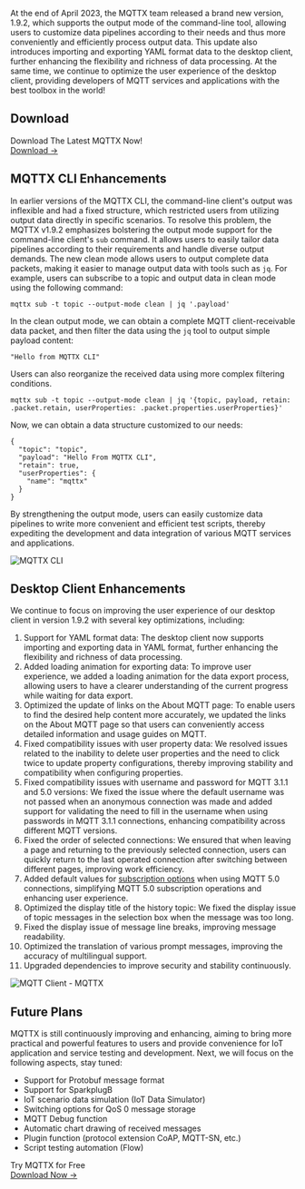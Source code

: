 At the end of April 2023, the MQTTX team released a brand new version, 1.9.2, which supports the output mode of the command-line tool, allowing users to customize data pipelines according to their needs and thus more conveniently and efficiently process output data. This update also introduces importing and exporting YAML format data to the desktop client, further enhancing the flexibility and richness of data processing. At the same time, we continue to optimize the user experience of the desktop client, providing developers of MQTT services and applications with the best toolbox in the world!

## Download

<section class="promotion">
    <div>
        Download The Latest MQTTX Now!
    </div>
    <a href="https://www.emqx.com/en/try?product=MQTTX" class="button is-gradient px-5">Download →</a>
</section>

## MQTTX CLI Enhancements

In earlier versions of the MQTTX CLI, the command-line client's output was inflexible and had a fixed structure, which restricted users from utilizing output data directly in specific scenarios. To resolve this problem, the MQTTX v1.9.2 emphasizes bolstering the output mode support for the command-line client's `sub` command. It allows users to easily tailor data pipelines according to their requirements and handle diverse output demands.
The new clean mode allows users to output complete data packets, making it easier to manage output data with tools such as `jq`. For example, users can subscribe to a topic and output data in clean mode using the following command:

```
mqttx sub -t topic --output-mode clean | jq '.payload'
```

In the clean output mode, we can obtain a complete MQTT client-receivable data packet, and then filter the data using the `jq` tool to output simple payload content:

```
"Hello from MQTTX CLI"
```

Users can also reorganize the received data using more complex filtering conditions.

```
mqttx sub -t topic --output-mode clean | jq '{topic, payload, retain: .packet.retain, userProperties: .packet.properties.userProperties}'
```

Now, we can obtain a data structure customized to our needs:

```
{
  "topic": "topic",
  "payload": "Hello From MQTTX CLI",
  "retain": true,
  "userProperties": {
    "name": "mqttx"
  }
}
```

By strengthening the output mode, users can easily customize data pipelines to write more convenient and efficient test scripts, thereby expediting the development and data integration of various MQTT services and applications. 

![MQTTX CLI](https://assets.emqx.com/images/9f3f4a1a27abd60f7b8d180ee74fdd6e.png)

## Desktop Client Enhancements

We continue to focus on improving the user experience of our desktop client in version 1.9.2 with several key optimizations, including:

1. Support for YAML format data: The desktop client now supports importing and exporting data in YAML format, further enhancing the flexibility and richness of data processing.
2. Added loading animation for exporting data: To improve user experience, we added a loading animation for the data export process, allowing users to have a clearer understanding of the current progress while waiting for data export.
3. Optimized the update of links on the About MQTT page: To enable users to find the desired help content more accurately, we updated the links on the About MQTT page so that users can conveniently access detailed information and usage guides on MQTT.
4. Fixed compatibility issues with user property data: We resolved issues related to the inability to delete user properties and the need to click twice to update property configurations, thereby improving stability and compatibility when configuring properties.
5. Fixed compatibility issues with username and password for MQTT 3.1.1 and 5.0 versions: We fixed the issue where the default username was not passed when an anonymous connection was made and added support for validating the need to fill in the username when using passwords in MQTT 3.1.1 connections, enhancing compatibility across different MQTT versions.
6. Fixed the order of selected connections: We ensured that when leaving a page and returning to the previously selected connection, users can quickly return to the last operated connection after switching between different pages, improving work efficiency.
7. Added default values for [subscription options](https://www.emqx.com/en/blog/an-introduction-to-subscription-options-in-mqtt) when using MQTT 5.0 connections, simplifying MQTT 5.0 subscription operations and enhancing user experience.
8. Optimized the display title of the history topic: We fixed the display issue of topic messages in the selection box when the message was too long.
9. Fixed the display issue of message line breaks, improving message readability.
10. Optimized the translation of various prompt messages, improving the accuracy of multilingual support.
11. Upgraded dependencies to improve security and stability continuously.

![MQTT Client - MQTTX](https://assets.emqx.com/images/45c8239d2de33ef4ea195672086ebf3b.png)

## Future Plans

MQTTX is still continuously improving and enhancing, aiming to bring more practical and powerful features to users and provide convenience for IoT application and service testing and development. Next, we will focus on the following aspects, stay tuned:

- Support for Protobuf message format
- Support for SparkplugB
- IoT scenario data simulation (IoT Data Simulator)
- Switching options for QoS 0 message storage 
- MQTT Debug function
- Automatic chart drawing of received messages
- Plugin function (protocol extension CoAP, MQTT-SN, etc.)
- Script testing automation (Flow)


<section class="promotion">
    <div>
        Try MQTTX for Free
    </div>
    <a href="https://www.emqx.com/en/try?product=MQTTX" class="button is-gradient px-5">Download Now →</a>
</section>
